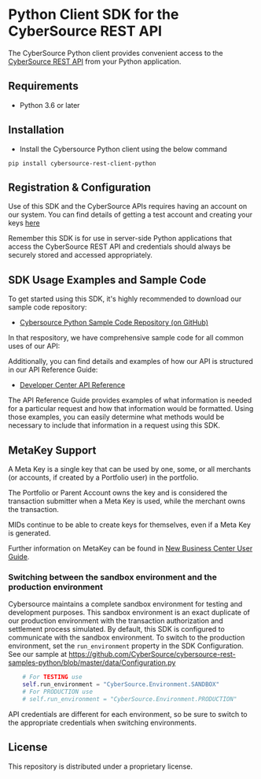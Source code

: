 # Python Client SDK for the CyberSource REST API

The CyberSource Python client provides convenient access to the [CyberSource REST API](https://developer.cybersource.com/api/reference/api-reference.html) from your Python application.

## Requirements

* Python 3.6 or later

## Installation

* Install the Cybersource Python client using the below command

```
pip install cybersource-rest-client-python
```

## Registration & Configuration
Use of this SDK and the CyberSource APIs requires having an account on our system. You can find details of getting a test account and creating your keys [here](https://developer.cybersource.com/api/developer-guides/dita-gettingstarted/registration.html) 

Remember this SDK is for use in server-side Python applications that access the CyberSource REST API and credentials should always be securely stored and accessed appropriately. 


## SDK Usage Examples and Sample Code
To get started using this SDK, it's highly recommended to download our sample code repository:
* [Cybersource Python Sample Code Repository (on GitHub)](https://github.com/CyberSource/cybersource-rest-samples-python)

In that respository, we have comprehensive sample code for all common uses of our API:

Additionally, you can find details and examples of how our API is structured in our API Reference Guide:
* [Developer Center API Reference](https://developer.cybersource.com/api/reference/api-reference.html)

The API Reference Guide provides examples of what information is needed for a particular request and how that information would be formatted. Using those examples, you can easily determine what methods would be necessary to include that information in a request using this SDK.

## MetaKey Support

A Meta Key is a single key that can be used by one, some, or all merchants (or accounts, if created by a Portfolio user) in the portfolio.

The Portfolio or Parent Account owns the key and is considered the transaction submitter when a Meta Key is used, while the merchant owns the transaction.

MIDs continue to be able to create keys for themselves, even if a Meta Key is generated.

Further information on MetaKey can be found in [New Business Center User Guide](https://developer.cybersource.com/library/documentation/dev_guides/Business_Center/New_Business_Center_User_Guide.pdf).

### Switching between the sandbox environment and the production environment
Cybersource maintains a complete sandbox environment for testing and development purposes. This sandbox environment is an exact duplicate of our production environment with the transaction authorization and settlement process simulated. By default, this SDK is configured to communicate with the sandbox environment. To switch to the production environment, set the `run_environment` property in the SDK Configuration.  See our sample at https://github.com/CyberSource/cybersource-rest-samples-python/blob/master/data/Configuration.py

```python
    # For TESTING use
    self.run_environment = "CyberSource.Environment.SANDBOX"
    # For PRODUCTION use
    # self.run_environment = "CyberSource.Environment.PRODUCTION"
```

API credentials are different for each environment, so be sure to switch to the appropriate credentials when switching environments.

## License
This repository is distributed under a proprietary license.
